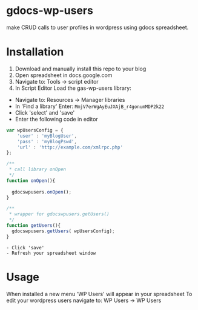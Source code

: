 gdocs-wp-users
==============

make CRUD calls to user profiles in wordpress using gdocs spreadsheet.

Installation
============
 1. Download and manually install this repo to your blog
 2. Open spreadsheet in docs.google.com
 3. Navigate to: Tools -> script editor
 4. In Script Editor Load the gas-wp-users library:
   - Navigate to: Resources -> Manager libraries
   - In 'Find a library' Enter: `MmjV7erWgAyEuJXAjB_r4gonumMDP2k22`
   - Click 'select' and 'save'
   - Enter the following code in editor

```javascript
var wpUsersConfig = {
    'user' : 'myBlogUser',
    'pass' : 'myBlogPswd',
    'url' : 'http://example.com/xmlrpc.php'
};

/**
 * call library onOpen
 */
function onOpen(){
  
  gdocswpusers.onOpen();
}

/**
 * wrapper for gdocswpusers.getUsers()
 */
function getUsers(){
  gdocswpusers.getUsers( wpUsersConfig);
}
 ```
    - Click 'save'
    - Refresh your spreadsheet window

Usage
=====
When installed a new menu 'WP Users' will appear in your spreadsheet
To edit your wordpress users navigate to: WP Users -> WP Users